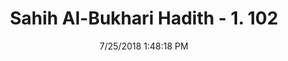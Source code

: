 ---
title        : "Sahih Al-Bukhari Hadith - 1. 102"
date         : 7/25/2018 1:48:18 PM
draft        : false
type         : "hadith"
layout       : "hadith"
BookCode     : "SHB"
VolumeNumber : "1"
HadithNumber : "102"
categories  :  ["Knowledge-Should a day be fixed to teach women religion apart from men?"]
tags  :  ["Abu Said Al Khudri"]
---